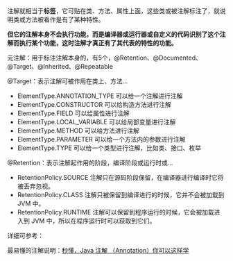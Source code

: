  

注解就相当于**标签**，它可贴在类、方法、属性上面，这些类或被注解标注了，就说明类或方法被看作是有了某种特性。

**但它的注解本身不会执行功能，而是编译器或运行器或自定义的代码识别了这个注解而执行某个功能，这时注解才真正有了其代表的特性的功能。**



元注解：用于标注注解本身的，有5个，@Retention、@Documented、@Target、@Inherited、@Repeatable 



@Target：表示注解可被作用在类上、方法...

- ElementType.ANNOTATION_TYPE 可以给一个注解进行注解
- ElementType.CONSTRUCTOR 可以给构造方法进行注解
- ElementType.FIELD 可以给属性进行注解
- ElementType.LOCAL_VARIABLE 可以给局部变量进行注解
- ElementType.METHOD 可以给方法进行注解
- ElementType.PARAMETER 可以给一个方法内的参数进行注解
- ElementType.TYPE 可以给一个类型进行注解，比如类、接口、枚举



@Retention：表示注解起作用的阶段，编译阶段或运行时或...

- RetentionPolicy.SOURCE 注解只在源码阶段保留，在编译器进行编译时它将被丢弃忽视。
- RetentionPolicy.CLASS 注解只被保留到编译进行的时候，它并不会被加载到 JVM 中。
- RetentionPolicy.RUNTIME 注解可以保留到程序运行的时候，它会被加载进入到 JVM 中，所以在程序运行时可以获取到它们。



详细可参考：

最易懂的注解说明：[秒懂，Java 注解 （Annotation）你可以这样学](https://blog.csdn.net/briblue/article/details/73824058)